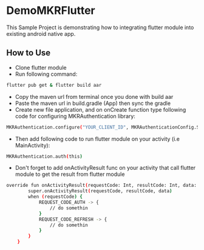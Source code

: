 # DemoMKRFlutter
This Sample Project is demonstrating how to integrating flutter module into existing android native app.

## How to Use
- Clone flutter module
- Run following command:
```sh
flutter pub get & flutter build aar
```
- Copy the maven url from terminal once you done with build aar
- Paste the maven url in build.gradle (App) then sync the gradle
- Create new file application, and on onCreate function type following code for configuring MKRAuthentication library:
```sh
MKRAuthentication.configure("YOUR_CLIENT_ID", MKRAuthenticationConfig.STAGING, this)
```
- Then add following code to run flutter module on your activity (i.e MainActivity):
```sh
MKRAuthentication.auth(this)
```
- Don't forget to add onActivityResult func on your activity that call flutter module to get the result from flutter module
```sh
override fun onActivityResult(requestCode: Int, resultCode: Int, data: Intent?) {
        super.onActivityResult(requestCode, resultCode, data)
        when (requestCode) {
            REQUEST_CODE_AUTH -> {
                // do somethin
            }
            REQUEST_CODE_REFRESH -> {
                // do somethin
            }
        }
    }
```

